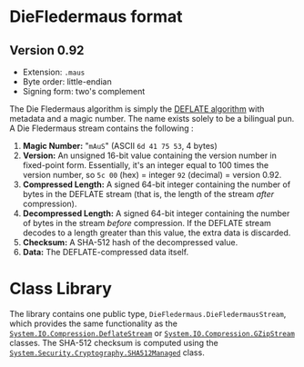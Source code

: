 ﻿DieFledermaus format 
====================
Version 0.92
------------
* Extension: `.maus`
* Byte order: little-endian
* Signing form: two's complement

The Die Fledermaus algorithm is simply the [DEFLATE algorithm](http://en.wikipedia.org/wiki/DEFLATE) with metadata and a magic number. The name exists solely to be a bilingual pun. A Die Fledermaus stream contains the following :

1. **Magic Number:** "`mAuS`" (ASCII `6d 41 75 53`, 4 bytes)
2. **Version:** An unsigned 16-bit value containing the version number in fixed-point form. Essentially, it's an integer equal to 100 times the version number, so `5c 00` (hex) = integer `92` (decimal) = version 0.92.
3. **Compressed Length:** A signed 64-bit integer containing the number of bytes in the DEFLATE stream (that is, the length of the stream *after* compression).
4. **Decompressed Length:** A signed 64-bit integer containing the number of bytes in the stream *before* compression. If the DEFLATE stream decodes to a length greater than this value, the extra data is discarded.
5. **Checksum:** A SHA-512 hash of the decompressed value.
6. **Data:** The DEFLATE-compressed data itself.

Class Library
=============
The library contains one public type, `DieFledermaus.DieFledermausStream`, which provides the same functionality as the [`System.IO.Compression.DeflateStream`](https://msdn.microsoft.com/en-us/library/system.io.compression.deflatestream.aspx) or [`System.IO.Compression.GZipStream`](https://msdn.microsoft.com/en-us/library/system.io.compression.gzipstream.aspx) classes. The SHA-512 checksum is computed using the [`System.Security.Cryptography.SHA512Managed`](https://msdn.microsoft.com/en-us/library/system.security.cryptography.sha512managed.aspx) class.
